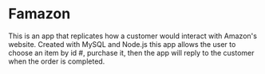 # Famazon
This is an app that replicates how a customer would interact with Amazon's website. Created with MySQL and Node.js this app allows the user to choose an item by id #, purchase it, then the app will reply to the customer when the order is completed.
